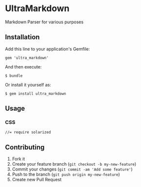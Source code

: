 # UltraMarkdown

Markdown Parser for various purposes

## Installation

Add this line to your application's Gemfile:

    gem 'ultra_markdown'

And then execute:

    $ bundle

Or install it yourself as:

    $ gem install ultra_markdown

## Usage


### CSS

```
//= require solarized
```

## Contributing

1. Fork it
2. Create your feature branch (`git checkout -b my-new-feature`)
3. Commit your changes (`git commit -am 'Add some feature'`)
4. Push to the branch (`git push origin my-new-feature`)
5. Create new Pull Request
